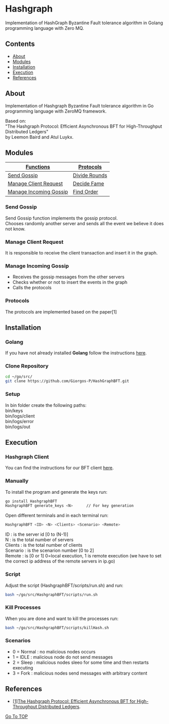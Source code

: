# Hashgraph

   Implementation of HashGraph Byzantine Fault tolerance algorithm in Golang programming language with Zero MQ.

## Contents
  - [About](#about)
  - [Modules](#modules)
  - [Installation](#installation)
  - [Execution](#execution)
  - [References](#references)

## About
Implementation of Hashgraph Byzantine Fault tolerance algorithm in Go programming language with ZeroMQ framework.

<p>Based on: <br>
"The Hashgraph Protocol: Efficient Asynchronous BFT for High-Throughput Distributed Ledgers" <br>
by Leemon Baird and Atul Luykx.<p>

## Modules

[Functions](#functions)  | [Protocols](#protocols)
------------- | -------------
[Send Gossip](#send-gossip)  | [Divide Rounds](#)
[Manage Client Request](#manage-client-request)  | [Decide Fame](#)
[Manage Incoming Gossip](#manage-incoming-gossip)  | [Find Order](#)

### Send Gossip
<p> Send Gossip function implements the gossip protocol.<br>
Chooses randomly another server and sends all the event we believe it does not know.
</p>

### Manage Client Request
<p> It is responsible to receive the client transaction and insert it in the graph.<p>

### Manage Incoming Gossip
 * Receives the gossip messages from the other servers
 * Checks whether or not to insert the events in the graph
 * Calls the protocols

### Protocols
The protocols are implemented based on the paper[1]


## Installation
### Golang
If you have not already installed **Golang** follow the instructions [here](https://golang.org/doc/install).

### Clone Repository
```bash
cd ~/go/src/
git clone https://github.com/Giorgos-P/HashGraphBFT.git
```
### Setup
<p>In bin folder create the following paths:<br>
bin/keys<br>
bin/logs/client<br>
bin/logs/error<br>
bin/logs/out<br>
</p>

## Execution
### Hashgraph Client
You can find the instructions for our BFT client [here](https://github.com/Giorgos-P/HashGraph_Client).

### Manually
To install the program and generate the keys run:
```bash
go install HashgraphBFT
HashgraphBFT generate_keys <N>      // For key generation
```
Open <N> different terminals and in each terminal run:
```bash
HashgraphBFT <ID> <N> <Clients> <Scenario> <Remote>
```

ID : is the server id [0 to (N-1)]<br>
N : is the total number of servers<br>
Clients : is the total number of clients<br>
Scenario : is the scenarion number [0 to 2]<br>
Remote : is [0 or 1] 0=local execution, 1 is remote execution (we have to set the correct ip address of the remote servers in ip.go)

### Script
Adjust the script (HashgraphBFT/scripts/run.sh) and run:
```bash
bash ~/go/src/HashgraphBFT/scripts/run.sh
```

### Kill Processes
When you are done and want to kill the processes run:
```bash
bash ~/go/src/HashgraphBFT/scripts/killHash.sh
```

### Scenarios
* 0 = Normal : no malicious nodes occurs
* 1 = IDLE : malicious node do not send messages
* 2 = Sleep : malicious nodes sleeo for some time and then restarts executing
* 3 = Fork : malicious nodes send messages with arbitrary content


## References
- [[1]The Hashgraph Protocol: Efficient Asynchronous BFT for High-Throughput Distributed Ledgers](https://hedera.com/hh-ieee_coins_paper-200516.pdf).


[Go To TOP](#hashgraph)